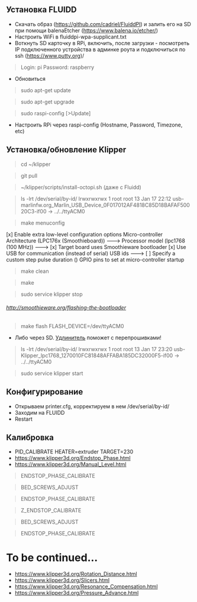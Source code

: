 ## Установка FLUIDD
- Скачать образ (https://github.com/cadriel/FluiddPI) и залить его на SD при помощи balenaEtcher (https://www.balena.io/etcher/)
- Настроить WiFi в fluiddpi-wpa-supplicant.txt
- Воткнуть SD карточку в RPi, включить, после загрузки - посмотреть IP подключенного устройства в админке роута и подключиться по ssh (https://www.putty.org)/
>Login: pi Password: raspberry
- Обновиться
>sudo apt-get update

>sudo apt-get upgrade

>sudo raspi-config [>Update]
- Настроить RPi через raspi-config (Hostname, Password, Timezone, etc)

## Установка/обновление Klipper
>cd ~/klipper

>git pull

>~/klipper/scripts/install-octopi.sh (даже с Fluidd)

>ls -lrt /dev/serial/by-id/
lrwxrwxrwx 1 root root 13 Jan 17 22:12 usb-marlinfw.org_Marlin_USB_Device_0F017012AF4818C85D18BAFAF50020C3-if00 -> ../../ttyACM0

>make menuconfig

[x] Enable extra low-level configuration options
    Micro-controller Architecture (LPC176x (Smoothieboard))  --->
    Processor model (lpc1768 (100 MHz))  --->
[x] Target board uses Smoothieware bootloader
[x] Use USB for communication (instead of serial)
    USB ids  --->
[ ] Specify a custom step pulse duration
()  GPIO pins to set at micro-controller startup

>make clean

>make

>sudo service klipper stop

###### http://smoothieware.org/flashing-the-bootloader
>make flash FLASH_DEVICE=/dev/ttyACM0

- Либо через SD. [Удлинитель](https://habr.com/ru/post/206394/) поможет с перепрошивками! 

>ls -lrt /dev/serial/by-id/
lrwxrwxrwx 1 root root 13 Jan 17 23:20 usb-Klipper_lpc1768_1270010FC81848AFFABA185DC32000F5-if00 -> ../../ttyACM0

>sudo service klipper start

## Конфигурирование
- Открываем printer.cfg, корректируем в нем /dev/serial/by-id/
- Заходим на FLUIDD
- Restart

## Калибровка
- PID_CALIBRATE HEATER=extruder TARGET=230
- https://www.klipper3d.org/Endstop_Phase.html
- https://www.klipper3d.org/Manual_Level.html
>ENDSTOP_PHASE_CALIBRATE 

>BED_SCREWS_ADJUST

>ENDSTOP_PHASE_CALIBRATE 

>Z_ENDSTOP_CALIBRATE

>BED_SCREWS_ADJUST

>ENDSTOP_PHASE_CALIBRATE

# To be continued...

- https://www.klipper3d.org/Rotation_Distance.html
- https://www.klipper3d.org/Slicers.html
- https://www.klipper3d.org/Resonance_Compensation.html
- https://www.klipper3d.org/Pressure_Advance.html